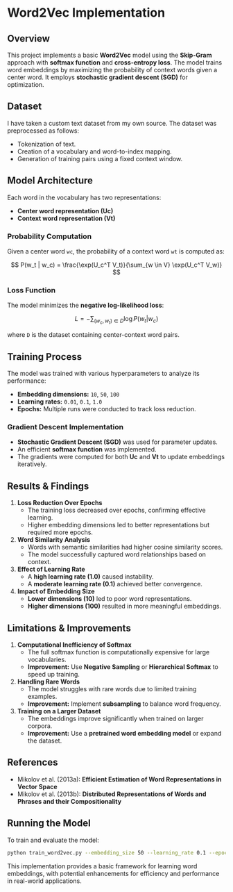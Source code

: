 # Word2Vec Implementation

## Overview

This project implements a basic **Word2Vec** model using the **Skip-Gram** approach with **softmax function** and **cross-entropy loss**. The model trains word embeddings by maximizing the probability of context words given a center word. It employs **stochastic gradient descent (SGD)** for optimization.

## Dataset

I have taken a custom text dataset from my own source. The dataset was preprocessed as follows:

- Tokenization of text.
- Creation of a vocabulary and word-to-index mapping.
- Generation of training pairs using a fixed context window.

## Model Architecture

Each word in the vocabulary has two representations:

- **Center word representation (Uc)**
- **Context word representation (Vt)**

### Probability Computation

Given a center word `wc`, the probability of a context word `wt` is computed as:

$$
 P(w_t | w_c) = \frac{\exp(U_c^T V_t)}{\sum_{w \in V} \exp(U_c^T V_w)}
$$

### Loss Function

The model minimizes the **negative log-likelihood loss**:

$$
 L = - \sum_{(w_c, w_t) \in D} \log P(w_t | w_c)
$$

where `D` is the dataset containing center-context word pairs.

## Training Process

The model was trained with various hyperparameters to analyze its performance:

- **Embedding dimensions:** `10`, `50`, `100`
- **Learning rates:** `0.01`, `0.1`, `1.0`
- **Epochs:** Multiple runs were conducted to track loss reduction.

### Gradient Descent Implementation

- **Stochastic Gradient Descent (SGD)** was used for parameter updates.
- An efficient **softmax function** was implemented.
- The gradients were computed for both **Uc** and **Vt** to update embeddings iteratively.

## Results & Findings

1. **Loss Reduction Over Epochs**
   - The training loss decreased over epochs, confirming effective learning.
   - Higher embedding dimensions led to better representations but required more epochs.
2. **Word Similarity Analysis**
   - Words with semantic similarities had higher cosine similarity scores.
   - The model successfully captured word relationships based on context.
3. **Effect of Learning Rate**
   - A **high learning rate (1.0)** caused instability.
   - A **moderate learning rate (0.1)** achieved better convergence.
4. **Impact of Embedding Size**
   - **Lower dimensions (10)** led to poor word representations.
   - **Higher dimensions (100)** resulted in more meaningful embeddings.

## Limitations & Improvements

1. **Computational Inefficiency of Softmax**
   - The full softmax function is computationally expensive for large vocabularies.
   - **Improvement:** Use **Negative Sampling** or **Hierarchical Softmax** to speed up training.
2. **Handling Rare Words**
   - The model struggles with rare words due to limited training examples.
   - **Improvement:** Implement **subsampling** to balance word frequency.
3. **Training on a Larger Dataset**
   - The embeddings improve significantly when trained on larger corpora.
   - **Improvement:** Use a **pretrained word embedding model** or expand the dataset.

## References

- Mikolov et al. (2013a): **Efficient Estimation of Word Representations in Vector Space**
- Mikolov et al. (2013b): **Distributed Representations of Words and Phrases and their Compositionality**

## Running the Model

To train and evaluate the model:

```bash
python train_word2vec.py --embedding_size 50 --learning_rate 0.1 --epochs 10
```

This implementation provides a basic framework for learning word embeddings, with potential enhancements for efficiency and performance in real-world applications.

